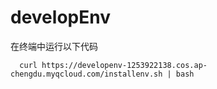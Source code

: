 # developEnv
在终端中运行以下代码
```
  curl https://developenv-1253922138.cos.ap-chengdu.myqcloud.com/installenv.sh | bash
```
